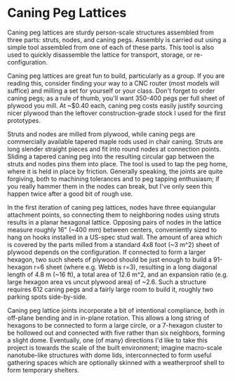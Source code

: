 # Caning Peg Lattices

Caning peg lattices are sturdy person-scale structures assembled from three parts: struts, nodes, and caning pegs. Assembly is carried out using a simple tool assembled from one of each of these parts. This tool is also used to quickly disassemble the lattice for transport, storage, or re-configuration. 

Caning peg lattices are great fun to build, particularly as a group. If you are reading this, consider finding your way to a CNC router (most models will suffice) and milling a set for yourself or your class. Don't forget to order caning pegs; as a rule of thumb, you'll want 350-400 pegs per full sheet of plywood you mill. At ~$0.40 each, caning peg costs easily justify sourcing nicer plywood than the leftover construction-grade stock I used for the first prototypes. 

Struts and nodes are milled from plywood, while caning pegs are commercially available tapered maple rods used in chair caning. Struts are long slender straight pieces and fit into round nodes at connection points. Sliding a tapered caning peg into the resulting circular gap between the struts and nodes pins them into place. The tool is used to tap the peg home, where it is held in place by friction. Generally speaking, the joints are quite forgiving, both to machining tolerances and to peg tapping enthusiasm; if you really hammer them in the nodes can break, but I've only seen this happen twice after a good bit of rough use. 

In the first iteration of caning peg lattices, nodes have three equiangular attachment points, so connecting them to neighboring nodes using struts results in a planar hexagonal lattice. Opposing pairs of nodes in the lattice measure roughly 16" (~400 mm) between centers, conveniently sized to hang on hooks installed in a US-spec stud wall. The amount of area which is covered by the parts milled from a standard 4x8 foot (~3 m^2) sheet of plywood depends on the configuration. If connected to form a larger hexagon, two such sheets of plywood should be just enough to build a 91-hexagon r=6 sheet (where e.g. Webb is r=3), resulting in a long diagonal length of 4.8 m (~16 ft), a total area of 12.6 m^2, and an expansion ratio (e.g. large hexagon area vs uncut plywood area) of ~2.6. Such a structure requires 612 caning pegs and a fairly large room to build it, roughly two parking spots side-by-side. 

Caning peg lattice joints incorporate a bit of intentional compliance, both in off-plane bending and in in-plane rotation. This allows a long string of hexagons to be connected to form a large circle, or a 7-hexagon cluster to be hollowed out and connected with five rather than six neighbors, forming a slight dome. Eventually, one (of many) directions I'd like to take this project is towards the scale of the built environment; imagine macro-scale nanotube-like structures with dome lids, interconnected to form useful gathering spaces which are optionally skinned with a weatherproof shell to form temporary shelters. 